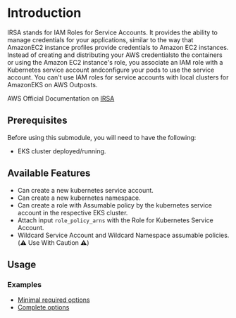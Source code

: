 # Introduction

IRSA stands for IAM Roles for Service Accounts. It provides the ability to manage credentials for your applications, similar to the way that AmazonEC2 instance profiles provide credentials to Amazon EC2 instances. Instead of creating and distributing your AWS credentialsto the containers or using the Amazon EC2 instance's role, you associate an IAM role with a Kubernetes service account andconfigure your pods to use the service account. You can't use IAM roles for service accounts with local clusters for AmazonEKS on AWS Outposts.

AWS Official Documentation on [IRSA](https://docs.aws.amazon.com/eks/latest/userguide/iam-roles-for-service-accounts.html)

## Prerequisites

Before using this submodule, you will need to have the following:

- EKS cluster deployed/running.

## Available Features

- Can create a new kubernetes service account.
- Can create a new kubernetes namespace.
- Can create a role with Assumable policy by the kubernetes service account in the respective EKS cluster.
- Attach input `role_policy_arns` with the Role for Kubernetes Service Account.
- Wildcard Service Account and Wildcard Namespace assumable policies. (:warning: Use With Caution :warning:)

## Usage

### Examples
- [Minimal required options][examples]
- [Complete options][examples]

[examples]: ../../examples/irsa/main.tf